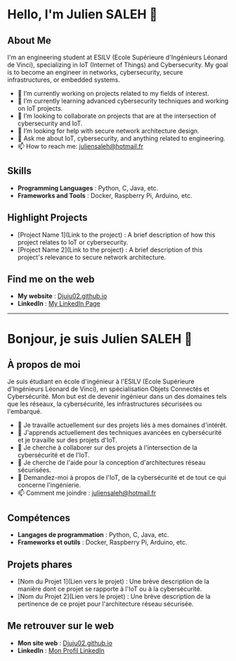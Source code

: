 # Hello, I'm Julien SALEH 👋

## About Me
I'm an engineering student at ESILV (Ecole Supérieure d'Ingénieurs Léonard de Vinci), specializing in IoT (Internet of Things) and Cybersecurity. My goal is to become an engineer in networks, cybersecurity, secure infrastructures, or embedded systems.

- 🔭 I’m currently working on projects related to my fields of interest.
- 🌱 I’m currently learning advanced cybersecurity techniques and working on IoT projects.
- 👯 I’m looking to collaborate on projects that are at the intersection of cybersecurity and IoT.
- 🤔 I’m looking for help with secure network architecture design.
- 💬 Ask me about IoT, cybersecurity, and anything related to engineering.
- 📫 How to reach me: juliensaleh@hotmail.fr
  
## Skills
- **Programming Languages** : Python, C, Java, etc.
- **Frameworks and Tools** : Docker, Raspberry Pi, Arduino, etc.

## Highlight Projects
- [Project Name 1](Link to the project) : A brief description of how this project relates to IoT or cybersecurity.
- [Project Name 2](Link to the project) : A brief description of this project's relevance to secure network architecture.

## Find me on the web
- **My website** : [Djuju02.github.io](https://Djuju02.github.io)
- **LinkedIn** : [My LinkedIn Page](https://www.linkedin.com/in/juliensaleh/)

---

# Bonjour, je suis Julien SALEH 👋

## À propos de moi
Je suis étudiant en école d'ingénieur à l'ESILV (Ecole Supérieure d'Ingénieurs Léonard de Vinci), en spécialisation Objets Connectés et Cybersécurité. Mon but est de devenir ingénieur dans un des domaines tels que les réseaux, la cybersécurité, les infrastructures sécurisées ou l'embarqué.

- 🔭 Je travaille actuellement sur des projets liés à mes domaines d'intérêt.
- 🌱 J'apprends actuellement des techniques avancées en cybersécurité et je travaille sur des projets d'IoT.
- 👯 Je cherche à collaborer sur des projets à l'intersection de la cybersécurité et de l'IoT.
- 🤔 Je cherche de l'aide pour la conception d'architectures réseau sécurisées.
- 💬 Demandez-moi à propos de l'IoT, de la cybersécurité et de tout ce qui concerne l'ingénierie.
- 📫 Comment me joindre : juliensaleh@hotmail.fr

## Compétences
- **Langages de programmation** : Python, C, Java, etc.
- **Frameworks et outils** : Docker, Raspberry Pi, Arduino, etc.

## Projets phares
- [Nom du Projet 1](Lien vers le projet) : Une brève description de la manière dont ce projet se rapporte à l'IoT ou à la cybersécurité.
- [Nom du Projet 2](Lien vers le projet) : Une brève description de la pertinence de ce projet pour l'architecture réseau sécurisée.

## Me retrouver sur le web
- **Mon site web** : [Djuju02.github.io](https://Djuju02.github.io)
- **LinkedIn** : [Mon Profil LinkedIn](https://www.linkedin.com/in/juliensaleh/)
